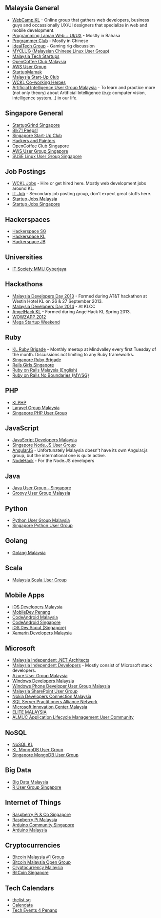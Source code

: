 Malaysia General
----------------
* [WebCamp KL](https://www.facebook.com/groups/webcamp/) - Online group that gathers web developers, business guys and occassionally UX/UI designers that specialize in web and mobile development.
* [Programming Laman Web + UI/UX](https://www.facebook.com/groups/jomweb/) - Mostly in Bahasa
* [Programmer Club](https://www.facebook.com/groups/clubprogrammer/) - Mostly in Chinese
* [IdealTech Group](https://www.facebook.com/groups/idealtech2007/) - Gaming rig discussion
* [MYCLUG (Malaysian Chinese Linux User Group)](https://www.facebook.com/groups/myclug/)
* [Malaysia Tech Startups](https://www.facebook.com/groups/124889717608837/)
* [OpenCoffee Club Malaysia](https://www.facebook.com/groups/opencoffeeclubkl/)
* [AWS User Group](https://www.facebook.com/groups/awsugmy/)
* [StartupMamak](https://www.facebook.com/groups/startupmamak/)
* [Malaysia Start-Up Club](https://www.facebook.com/groups/malaysiastartupclub/)
* [WCKL Co-working Heroes](https://www.facebook.com/groups/wcklcoworking/)
* [Artificial Intelligence User Group Malaysia](https://www.facebook.com/groups/AIUGM/) - To learn and practice more (not only theory) about Artificial Intelligence (e.g: computer vision, intelligence system...) in our life.

Singapore General
-----------------
* [StartupGrind Singapore](https://www.facebook.com/groups/StartupGrindSingapore/)
* [Blk71 Peeps!](https://www.facebook.com/groups/blk71peeps/)
* [Singapore Start-Up Club](https://www.facebook.com/groups/Singaporestartupclub/)
* [Hackers and Painters](https://www.facebook.com/groups/hackerspainters/)
* [OpenCoffee Club Singapore](https://www.facebook.com/groups/OpenCoffeeClubSG)
* [AWS User Group Singapore](https://www.facebook.com/groups/awsugsg/)
* [SUSE Linux User Group Singapore](https://www.facebook.com/groups/slugsingapore/)

Job Postings
------------
* [WCKL Jobs](https://www.facebook.com/groups/wckljobs/) - Hire or get hired here. Mostly web development jobs around KL.
* [IT Job](https://www.facebook.com/groups/itjob.malaysia/) - Secondary job posting group, don't expect great stuffs here.
* [Startup Jobs Malaysia](https://www.facebook.com/groups/startupjobsmalaysia/)
* [Startup Jobs Singapore](https://www.facebook.com/groups/startupjobsingapore/)

Hackerspaces
------------
* [Hackerspace SG](https://www.facebook.com/groups/hackerspacesg/)
* [Hackerspace KL](https://www.facebook.com/groups/hackerspace.my/)
* [Hackerspace JB](https://www.facebook.com/groups/hackerspacejb/)

Universities
------------
* [IT Society MMU Cyberjaya](https://www.facebook.com/groups/itsociety.cyberjaya/)

Hackathons
----------
* [Malaysia Developers Day 2013](https://www.facebook.com/groups/MDD2013/) - Formed during AT&T hackathon at Westin Hotel KL on 26 & 27 September 2013.
* [Malaysia Developers Day 2014](https://www.facebook.com/groups/mydd2014/) - At KLCC
* [AngelHack KL](https://www.facebook.com/groups/angelhackkl/) - Formed during AngelHack KL Spring 2013.
* [WOWZAPP 2012](https://www.facebook.com/groups/mywowzapp2012/)
* [Mega Startup Weekend](https://www.facebook.com/groups/megastartupweekend/)

Ruby
----
* [KL Ruby Brigade](https://www.facebook.com/groups/klxrb) - Monthly meetup at Mindvalley every first Tuesday of the month. Discussions not limiting to any Ruby frameworks.
* [Singapore Ruby Brigade](https://www.facebook.com/groups/singaporerubybrigade/)
* [Rails Girls Singapore](https://www.facebook.com/groups/railsgirlssingapore/)
* [Ruby on Rails Malaysia (English)](https://www.facebook.com/groups/rails.my.english/)
* [Ruby on Rails No Boundaries (MY/SG)](https://www.facebook.com/groups/rubySG/)

PHP
---
* [KLPHP](https://www.facebook.com/groups/519978928019446/)
* [Laravel Group Malaysia](https://www.facebook.com/groups/laravel.my/)
* [Singapore PHP User Group](https://www.facebook.com/groups/sghypertextpreprocessors/)

JavaScript
----------
* [JavaScript Developers Malaysia](https://www.facebook.com/groups/javascript.my/)
* [Singapore Node.JS User Group](https://www.facebook.com/groups/sg.nodejs/)
* [AngularJS](https://www.facebook.com/groups/255769184523171/) - Unfortunately Malaysia doesn't have its own Angular.js group, but the international one is quite active.
* [NodeHack](https://www.facebook.com/groups/nodehack/) - For the Node.JS developers

Java
----
* [Java User Group - Singapore](https://www.facebook.com/groups/jug.my/)
* [Groovy User Group Malaysia](https://www.facebook.com/groups/232377046816685)

Python
------
* [Python User Group Malaysia](https://www.facebook.com/groups/python.malaysia/)
* [Singapore Python User Group](https://www.facebook.com/groups/pythonsg/)

Golang
------
* [Golang Malaysia](https://www.facebook.com/groups/mygolang/)

Scala
-----
* [Malaysia Scala User Group](https://www.facebook.com/groups/myscala/)

Mobile Apps
-----------
* [iOS Developers Malaysia](https://www.facebook.com/groups/myiphonedevelopment/)
* [MobileDev Penang](https://www.facebook.com/groups/483175291711521/)
* [CodeAndroid Malaysia](https://www.facebook.com/groups/codeandroidmy/)
* [CodeAndroid Singapore](https://www.facebook.com/groups/codeandroid/)
* [iOS Dev Scout (Singapore)](https://www.facebook.com/groups/iosdevscout/)
* [Xamarin Developers Malaysia](https://www.facebook.com/groups/xamarinmydev/)

Microsoft
---------
* [Malaysia Independent .NET Architects](https://www.facebook.com/groups/mina.my/)
* [Malaysia Independent Developers](https://www.facebook.com/groups/mind.com.my/) - Mostly consist of Microsoft stack developers.
* [Azure User Group Malaysia](https://www.facebook.com/groups/myazure/)
* [Windows Developers Malaysia](https://www.facebook.com/groups/mywindev/)
* [Windows Phone Developer User Group Malaysia](https://www.facebook.com/groups/41195350169/)
* [Malaysia SharePoint User Group](https://www.facebook.com/groups/myspug/)
* [Nokia Developers Connection Malaysia](https://www.facebook.com/groups/NokiaS40Malaysia/)
* [SQL Server Practitioners Alliance Network](https://www.facebook.com/groups/sqlspan/)
* [Microsoft Innovation Center Malaysia](https://www.facebook.com/groups/micmalaysia/)
* [ELITE MALAYSIA](https://www.facebook.com/groups/elitemalaysia/)
* [ALMUC Application Lifecycle Management User Community](https://www.facebook.com/groups/32952364537/)

NoSQL
-----
* [NoSQL KL](https://www.facebook.com/groups/nosqlkl/)
* [KL MongoDB User Group](https://www.facebook.com/groups/klmug/)
* [Singapore MongoDB User Group](https://www.facebook.com/groups/mongosg/)

Big Data
--------
* [Big Data Malaysia](https://www.facebook.com/groups/bigdatamy/)
* [R User Group Singapore](http://www.meetup.com/R-User-Group-SG/)

Internet of Things
------------------
* [Raspberry Pi & Co Singapore](https://www.facebook.com/groups/raspberrypisingapore/)
* [Raspberry Pi Malaysia](https://www.facebook.com/groups/RaspberryPiMalaysia/)
* [Arduino Community Singapore](https://www.facebook.com/groups/arduinosg/)
* [Arduino Malaysia](https://www.facebook.com/groups/arduinomalaysia/)

Cryptocurrencies
----------------
* [Bitcoin Malaysia #1 Group](https://www.facebook.com/groups/BitcoinMalaysia/)
* [Bitcoin Malaysia Open Group](https://www.facebook.com/groups/626846267377737/)
* [Cryptocurrency Malaysia](https://www.facebook.com/groups/467457310022522/)
* [BitCoin Singapore](https://www.facebook.com/groups/bitcoin.sg/)

Tech Calendars
--------------
* [thelist.sg](http://thelist.sg)
* [Calendata](http://www.calendata.com/)
* [Tech Events 4 Penang](http://te4p.com)
